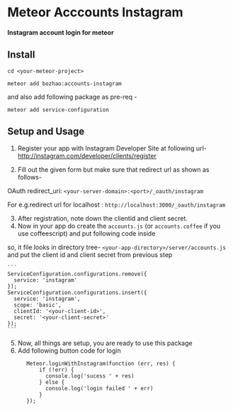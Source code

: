 # Meteor Acccounts Instagram
#### Instagram account login for meteor

## Install

`cd <your-meteor-project>`

`meteor add bozhao:accounts-instagram`

and also add following package as pre-req -

`meteor add service-configuration`


## Setup and Usage

1. Register your app with Instagram Developer Site at following url- http://instagram.com/developer/clients/register

2. Fill out the given form but make sure that redirect url as shown as follows-

  OAuth redirect_uri: `<your-server-domain>:<port>/_oauth/instagram`

  For e.g.redirect url for localhost : `http://localhost:3000/_oauth/instagram`

3. After registration, note down the clientid and client secret.
4. Now in your app do create the `accounts.js` (or `accounts.coffee` if you use coffeescript) and put following code inside

 so, it file looks in directory tree- `<your-app-directory>/server/accounts.js`  and put the client id and client secret from previous step

    ```
    ServiceConfiguration.configurations.remove({
      service: 'instagram'
    });
    ServiceConfiguration.configurations.insert({
      service: 'instagram',
      scope: 'basic',
      clientId: '<your-client-id>',
      secret: '<your-client-secret>'
    });
    ```
5. Now, all things are setup, you are ready to use this package
6. Add following button code for login
```
      Meteor.loginWithInstagram(function (err, res) {
          if (!err) {
            console.log('sucess ' + res)
          } else {
            console.log('login failed ' + err)
          }
      });
```
